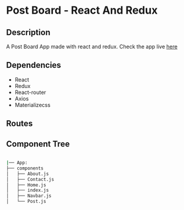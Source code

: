 # Post Board -  React And Redux

## Description
A Post Board  App made with react and redux. Check the app live [here](https://ezequielmiranda87.github.io/react-task-manager/)

## Dependencies
- React
- Redux
- React-router
- Axios
- Materializecss

## Routes

## Component Tree

```bash

|── App:
├── components
│   ├── About.js
│   ├── Contact.js
│   ├── Home.js
│   ├── index.js
│   ├── Navbar.js
│   └── Post.js

```